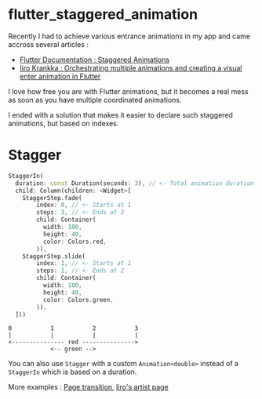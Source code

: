# flutter_staggered_animation

Recently I had to achieve various entrance animations in my app and came accross several articles :

* [Flutter Documentation : Staggered Animations](https://flutter.dev/docs/development/ui/animations/staggered-animations)
* [Iiro Krankka : Orchestrating multiple animations and creating a visual enter animation in Flutter](https://iirokrankka.com/2018/03/14/orchestrating-multiple-animations-into-visual-enter-animation/)

I love how free you are with Flutter animations, but it becomes a real mess as soon as you have multiple coordinated animations.

I ended with a solution that makes it easier to declare such staggered animations, but based on indexes.

# Stagger

```dart
StaggerIn(
  duration: const Duration(seconds: 3), // <- Total animation duration (here, each step is 1 second)
  child: Column(children: <Widget>[
    StaggerStep.fade(
        index: 0, // <- Starts at 1
        steps: 3, // <- Ends at 3
        child: Container(
          width: 100,
          height: 40,
          color: Colors.red,
        )),
    StaggerStep.slide(
        index: 1, // <- Starts at 1
        steps: 1, // <- Ends at 2
        child: Container(
          width: 100,
          height: 40,
          color: Colors.green,
        )),
  ]))
```

```
0           1           2           3
|           |           |           |
<--------------- red --------------->
            <-- green -->
```
You can also use `Stagger` with a custom `Animation<double>` instead of a `StaggerIn` which is based on a duration.

More examples : [Page transition](https://github.com/aloisdeniel/flutter_staggered_animation/blob/master/staggered_animation_sample/lib/demos/transition_counter.dart), [Iiro's artist page](https://github.com/aloisdeniel/flutter_staggered_animation/blob/master/staggered_animation_sample/lib/demos/artist_page/ui/artist_detail_page.dart)
